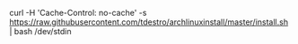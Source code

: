 curl -H 'Cache-Control: no-cache' -s https://raw.githubusercontent.com/tdestro/archlinuxinstall/master/install.sh | bash /dev/stdin

